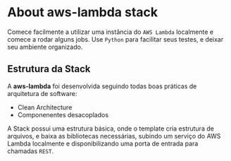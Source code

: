 # About aws-lambda stack

Comece facilmente a utilizar uma instância do `AWS Lambda` localmente e comece a rodar alguns jobs.
Use `Python` para facilitar seus testes, e deixar seu ambiente organizado.


## Estrutura da Stack
A **aws-lambda** foi desenvolvida seguindo todas boas práticas de arquitetura de software:
+ Clean Architecture
+ Componenentes desacoplados

A Stack possui uma estrutura básica, onde o template cria estrutura de arquivos, e baixa as bibliotecas necessárias, subindo um serviço do AWS Lambda localmente e disponibilizando uma porta de entrada para chamadas `REST`. 